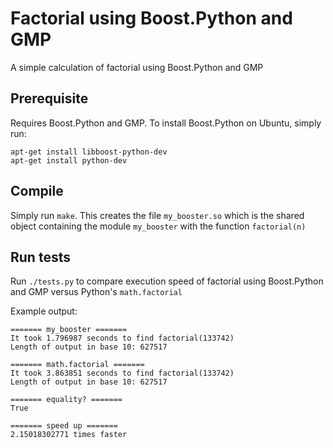 # Factorial using Boost.Python and GMP
A simple calculation of factorial using Boost.Python and GMP

## Prerequisite
Requires Boost.Python and GMP. To install Boost.Python on Ubuntu, simply run:
```
apt-get install libboost-python-dev
apt-get install python-dev
```
## Compile
Simply run ``make``. This creates the file ``my_booster.so`` which is the shared object containing the module ``my_booster`` with the function ``factorial(n)``

## Run tests
Run ``./tests.py`` to compare execution speed of factorial using Boost.Python and GMP versus Python's ``math.factorial``

Example output:
```
======= my_booster =======
It took 1.796987 seconds to find factorial(133742)
Length of output in base 10: 627517

======= math.factorial =======
It took 3.863851 seconds to find factorial(133742)
Length of output in base 10: 627517

======= equality? =======
True 

======= speed up =======
2.15018302771 times faster
``` 
